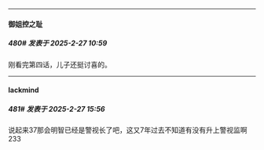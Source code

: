 ﻿
*****

####  御姐控之耻  
##### 480#       发表于 2025-2-27 10:59

刚看完第四话，儿子还挺讨喜的。


*****

####  lackmind  
##### 481#       发表于 2025-2-27 15:56

说起来37那会明智已经是警视长了吧，这又7年过去不知道有没有升上警视监啊233

